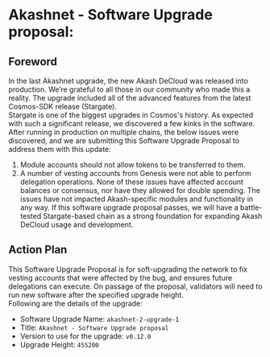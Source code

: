 # Akashnet - Software Upgrade proposal:
## Foreword
In the last Akashnet upgrade, the new Akash DeCloud was released into production. We’re grateful to all those in our community who made this a reality. The upgrade included all of the advanced features from the latest Cosmos-SDK release (Stargate). \
Stargate is one of the biggest upgrades in Cosmos's history. As expected with such a significant release, we discovered a few kinks in the software.
After running in production on multiple chains, the below issues were discovered, and we are submitting this Software Upgrade Proposal to address them with this update:
1. Module accounts should not allow tokens to be transferred to them.
2. A number of vesting accounts from Genesis were not able to perform delegation operations.
None of these issues have affected account balances or consensus, nor have they allowed for double spending. The issues have not impacted Akash-specific modules and functionality in any way.
If this software upgrade proposal passes, we will have a battle-tested Stargate-based chain as a strong foundation for expanding Akash DeCloud usage and development.
## Action Plan
This Software Upgrade Proposal is for soft-upgrading the network to fix vesting accounts that were affected by the bug, and ensures future delegations can execute. On passage of the proposal, validators will need to run new software after the specified upgrade height.\
Following are the details of the upgrade:
- Software Upgrade Name: `akashnet-2-upgrade-1`
- Title: `Akashnet - Software Upgrade proposal`
- Version to use for the upgrade: `v0.12.0`
- Upgrade Height: `455200`
